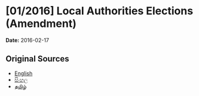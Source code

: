 # [01/2016] Local Authorities Elections (Amendment)

**Date:** 2016-02-17

## Original Sources

- [English](https://documents.gov.lk/view/acts/2016/2/01-2016_E.pdf)
- [සිංහල](https://documents.gov.lk/view/acts/2016/2/01-2016_S.pdf)
- [தமிழ்](https://documents.gov.lk/view/acts/2016/2/01-2016_T.pdf)
